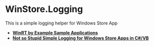 # WinStore.Logging #

This is a simple logging helper for Windows Store App

- [**WinRT by Example Sample Applications**](http://winrtexamples.codeplex.com/SourceControl/latest#WinRTByExample81/LoggingHelper/)
- [**Not so Stupid Simple Logging for Windows Store Apps in C#/VB**](http://cryclops.com/2014/01/not-so-stupid-simple-logging-for-windows-store-apps-in-cvb/)